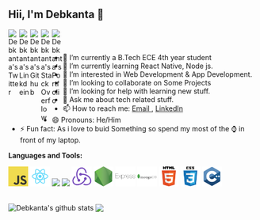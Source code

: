 ## Hii, I'm Debkanta 👋
<div>
<a href="https://twitter.com/DebkantaPradha4">
  <img align="left" alt="Debkanta's Twitter" width="22px" src="https://cdn.jsdelivr.net/npm/simple-icons@v3/icons/twitter.svg" />
</a>
<a href="https://www.linkedin.com/in/debkanta-pradhan-4b6399193/">
  <img align="left" alt="Debkanta's Linkdein" width="22px" src="https://cdn.jsdelivr.net/npm/simple-icons@v3/icons/linkedin.svg" />
</a>
<a href="https://github.com/pradhanDebkanta/">
  <img align="left" alt="Debkanta's Github" width="22px" src="https://cdn.jsdelivr.net/npm/simple-icons@v3/icons/github.svg" />
</a>
<a href="https://stackoverflow.com/users/18110912/dp5252">
 <img align="left" alt="Debkanta's Stack Overflow" width="22px" src="https://cdn.jsdelivr.net/npm/simple-icons@3.13.0/icons/stackoverflow.svg" />
</a>
  <a href="https://www.debkantapradhan.me/">
 <img align="left" alt="Debkanta's Portfolio" width="22px" src="https://cdn.cdnlogo.com/logos/a/40/adobe-portfolio.svg" />
</a>
</div>

<br/>
<br/>

- 🔭 I’m currently a B.Tech ECE 4th year student 
- 🌱 I’m currently learning React Native, Node js.
- 👀 I’m interested in Web Development & App Development.
- 👯 I’m looking to collaborate on Some Projects
- 🤔 I’m looking for help with learning new stuff.
- 💬 Ask me about  tech related stuff.
- 📫 How to reach me: [Email ](mailto:debkantapradhan2000@gmail.com) , [LinkedIn ](https://www.linkedin.com/in/debkanta-pradhan-4b6399193/)
- 😄 Pronouns: He/Him
- ⚡ Fun fact: As i love to buid Something so spend my most of the  ⌚ in front of my laptop.

**Languages and Tools:**  



<code><img height="40" src="https://raw.githubusercontent.com/github/explore/80688e429a7d4ef2fca1e82350fe8e3517d3494d/topics/javascript/javascript.png"></code>
<code><img height="40" src="https://raw.githubusercontent.com/github/explore/80688e429a7d4ef2fca1e82350fe8e3517d3494d/topics/react/react.png"></code>
<code><img height="40" src="https://www.kindpng.com/picc/m/765-7652239_react-native-svg-logo-hd-png-download.png"></code>
<code><img height="40" src="https://encrypted-tbn0.gstatic.com/images?q=tbn:ANd9GcR_ivGHLY0Ll4SLtTSfot3tw6BlCs6CVf0UnN2yegcyiQ&s"></code>
<code><img height="40" src="https://raw.githubusercontent.com/github/explore/80688e429a7d4ef2fca1e82350fe8e3517d3494d/topics/redux/redux.png"></code>
<code><img height="40" src="https://raw.githubusercontent.com/github/explore/80688e429a7d4ef2fca1e82350fe8e3517d3494d/topics/nodejs/nodejs.png"></code>
<code><img height="40" src="https://raw.githubusercontent.com/github/explore/80688e429a7d4ef2fca1e82350fe8e3517d3494d/topics/express/express.png"></code>
<code><img height="40" src="https://raw.githubusercontent.com/github/explore/80688e429a7d4ef2fca1e82350fe8e3517d3494d/topics/mongodb/mongodb.png"></code>
<code><img height="40" src="https://raw.githubusercontent.com/github/explore/80688e429a7d4ef2fca1e82350fe8e3517d3494d/topics/html/html.png"></code>
<code><img height="40" src="https://raw.githubusercontent.com/github/explore/80688e429a7d4ef2fca1e82350fe8e3517d3494d/topics/css/css.png"></code>
<code><img height="40" src="https://raw.githubusercontent.com/github/explore/80688e429a7d4ef2fca1e82350fe8e3517d3494d/topics/cpp/cpp.png"></code>

<br/>

<div align="center>
 <a href="https://github.com/pradhanDebkanta/">
 <img align="center" src="https://github-readme-stats.vercel.app/api?username=pradhanDebkanta&show_icons=true&theme=dark&line_height=27" alt="Debkanta's github stats"/>
</a>
<a href="https://github.com/pradhanDebkanta">
  <img align="center" src="https://github-readme-stats.vercel.app/api/top-langs/?username=pradhanDebkanta&theme=dark&hide_langs_below=1" />
</a>
</div>


 


